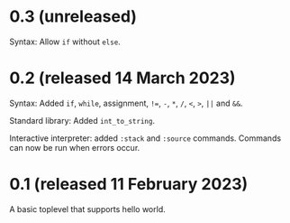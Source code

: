 # 0.3 (unreleased)

Syntax: Allow `if` without `else`.

# 0.2 (released 14 March 2023)

Syntax: Added `if`, `while`, assignment, `!=`, `-`, `*`, `/`, `<`,
`>`, `||` and `&&`.

Standard library: Added `int_to_string`.

Interactive interpreter: added `:stack` and `:source`
commands. Commands can now be run when errors occur.

# 0.1 (released 11 February 2023)

A basic toplevel that supports hello world.
